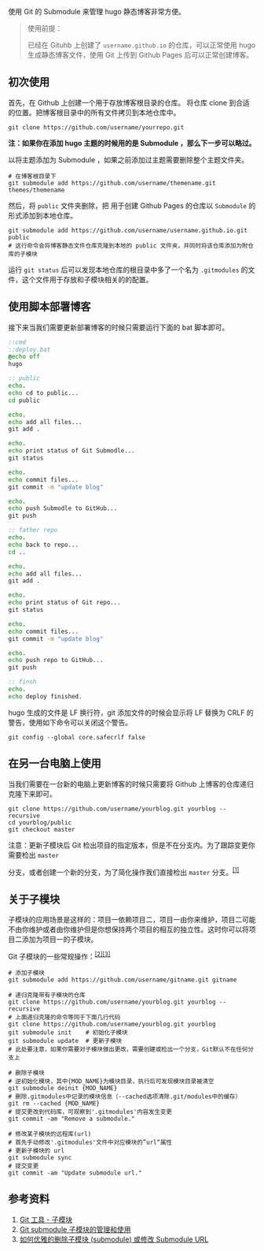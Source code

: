 使用 Git 的 Submodule 来管理 hugo 静态博客非常方便。   

<!--more-->

> 使用前提：   
>
> 已经在 Gituhb 上创建了 `username.github.io` 的仓库，可以正常使用 hugo 生成静态博客文件，使用 Git 上传到 Github Pages 后可以正常创建博客。

## 初次使用

首先，在 Github 上创建一个用于存放博客根目录的仓库。 将仓库 clone 到合适的位置。把博客根目录中的所有文件拷贝到本地仓库中。   

``` shell
git clone https://github.com/username/yourrepo.git
```

**注：如果你在添加 hugo 主题的时候用的是 Submodule ，那么下一步可以略过。**   

以将主题添加为 Submodule ，如果之前添加过主题需要删除整个主题文件夹。

``` shell
# 在博客根目录下
git submodule add https://github.com/username/themename.git themes/themename
```



然后，将 `public` 文件夹删除，把 用于创建 Github Pages 的仓库以 `Submodule` 的形式添加到本地仓库。

``` shell
git submodule add https://github.com/username/username.github.io.git public
# 这行命令会将博客静态文件仓库克隆到本地的 public 文件夹，并同时将该仓库添加为附仓库的子模块
```

运行 `git status` 后可以发现本地仓库的根目录中多了一个名为 `.gitmodules` 的文件，这个文件用于存放和子模块相关的的配置。   

## 使用脚本部署博客

接下来当我们需要更新部署博客的时候只需要运行下面的 bat 脚本即可。

``` bat
::cmd 
::deploy.bat 
@echo off 
hugo 

:: public 
echo. 
echo cd to public... 
cd public 

echo. 
echo add all files... 
git add . 

echo. 
echo print status of Git Submodle... 
git status 

echo. 
echo commit files... 
git commit -m "update blog" 

echo. 
echo push Submodle to GitHub... 
git push 

:: father repo 
echo. 
echo back to repo... 
cd .. 

echo. 
echo add all files... 
git add . 

echo. 
echo print status of Git repo... 
git status 

echo. 
echo commit files... 
git commit -m "update blog" 

echo. 
echo push repo to GitHub... 
git push 

:: finsh 
echo. 
echo deploy finished. 

```

hugo 生成的文件是 LF 换行符，git 添加文件的时候会显示将 LF 替换为 CRLF 的警告，使用如下命令可以关闭这个警告。

``` shell
git config --global core.safecrlf false
```



## 在另一台电脑上使用

当我们需要在一台新的电脑上更新博客的时候只需要将 Github 上博客的仓库递归克隆下来即可。

``` shell
git clone https://github.com/username/yourblog.git yourblog --recursive 
cd yourblog/public 
git checkout master 
```

注意：更新子模块后 Git 检出项目的指定版本，但是不在分支内。为了跟踪变更你需要检出 `master`

分支，或者创建一个新的分支，为了简化操作我们直接检出 `master` 分支。<sup>[[1]](#ref01)</sup>



## 关于子模块

子模块的应用场景是这样的：项目一依赖项目二，项目一由你来维护，项目二可能不由你维护或者由你维护但是你想保持两个项目的相互的独立性。这时你可以将项目二添加为项目一的子模块。   

Git 子模块的一些常规操作：<sup>[[2]](#ref02)</sup><sup>[[3]](#ref03)</sup>

``` shell
# 添加子模块
git submodule add https://github.com/username/gitname.git gitname 

# 递归克隆带有子模块的仓库
git clone https://github.com/username/yourblog.git yourblog --recursive 
# 上面递归克隆的命令等同于下面几行代码
git clone https://github.com/username/yourblog.git yourblog 
git submodule init    # 初始化子模块
git submodule update  # 更新子模块
# 此处要注意，如果你需要对子模块做出更改，需要创建或检出一个分支，Git默认不在任何分支上

# 删除子模块
# 逆初始化模块，其中{MOD_NAME}为模块目录，执行后可发现模块目录被清空
git submodule deinit {MOD_NAME} 
# 删除.gitmodules中记录的模块信息（--cached选项清除.git/modules中的缓存）
git rm --cached {MOD_NAME} 
# 提交更改到代码库，可观察到'.gitmodules'内容发生变更
git commit -am "Remove a submodule."

# 修改某子模块的远程库(url)
# 首先手动修改'.gitmodules'文件中对应模块的”url“属性 
# 更新子模块的 url 
git submodule sync 
# 提交变更 
git commit -am "Update submodule url." 
```





## 参考资料

1. <a id="ref01">[Git 工具 - 子模块](https://git-scm.com/book/zh/v1/Git-%E5%B7%A5%E5%85%B7-%E5%AD%90%E6%A8%A1%E5%9D%97)</a>
2. <a id="ref02">[Git submodule 子模块的管理和使用](https://www.jianshu.com/p/9000cd49822c)</a>
3. <a id="ref02">[如何优雅的删除子模块 (submodule) 或修改 Submodule URL](https://www.jianshu.com/p/ed0cb6c75e25)</a>



